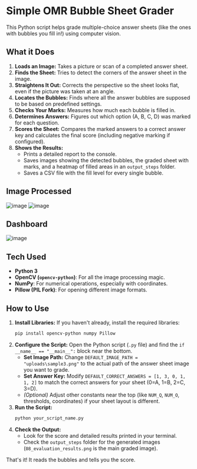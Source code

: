 # Simple OMR Bubble Sheet Grader

This Python script helps grade multiple-choice answer sheets (like the ones with bubbles you fill in!) using computer vision.

## What it Does

1.  **Loads an Image:** Takes a picture or scan of a completed answer sheet.
2.  **Finds the Sheet:** Tries to detect the corners of the answer sheet in the image.
3.  **Straightens It Out:** Corrects the perspective so the sheet looks flat, even if the picture was taken at an angle.
4.  **Locates the Bubbles:** Finds where all the answer bubbles are supposed to be based on predefined settings.
5.  **Checks Your Marks:** Measures how much each bubble is filled in.
6.  **Determines Answers:** Figures out which option (A, B, C, D) was marked for each question.
7.  **Scores the Sheet:** Compares the marked answers to a correct answer key and calculates the final score (including negative marking if configured).
8.  **Shows the Results:**
    * Prints a detailed report to the console.
    * Saves images showing the detected bubbles, the graded sheet with marks, and a heatmap of filled areas in an `output_steps` folder.
    * Saves a CSV file with the fill level for every single bubble.
## Image Processed
![image](https://github.com/user-attachments/assets/71a9298a-866d-48a6-b688-2618abdd3c51) ![image](https://github.com/user-attachments/assets/f8ee13c0-ada6-4cbb-87c7-0064c5c37899)

## Dashboard 
![image](https://github.com/user-attachments/assets/9763d992-9780-405b-abd3-1cc6fca78d3c)


## Tech Used

* **Python 3**
* **OpenCV (`opencv-python`)**: For all the image processing magic.
* **NumPy**: For numerical operations, especially with coordinates.
* **Pillow (PIL Fork)**: For opening different image formats.

## How to Use

1.  **Install Libraries:** If you haven't already, install the required libraries:
    ```bash
    pip install opencv-python numpy Pillow
    ```
2.  **Configure the Script:** Open the Python script (`.py` file) and find the `if __name__ == "__main__":` block near the bottom.
    * **Set Image Path:** Change `DEFAULT_IMAGE_PATH = "uploads\sample3.png"` to the actual path of the answer sheet image you want to grade.
    * **Set Answer Key:** Modify `DEFAULT_CORRECT_ANSWERS = [1, 3, 0, 1, 1, 2]` to match the correct answers for your sheet (0=A, 1=B, 2=C, 3=D).
    * *(Optional)* Adjust other constants near the top (like `NUM_Q`, `NUM_O`, thresholds, coordinates) if your sheet layout is different.
3.  **Run the Script:**
    ```bash
    python your_script_name.py
    ```
4.  **Check the Output:**
    * Look for the score and detailed results printed in your terminal.
    * Check the `output_steps` folder for the generated images (`08_evaluation_results.png` is the main graded image).

That's it! It reads the bubbles and tells you the score.
